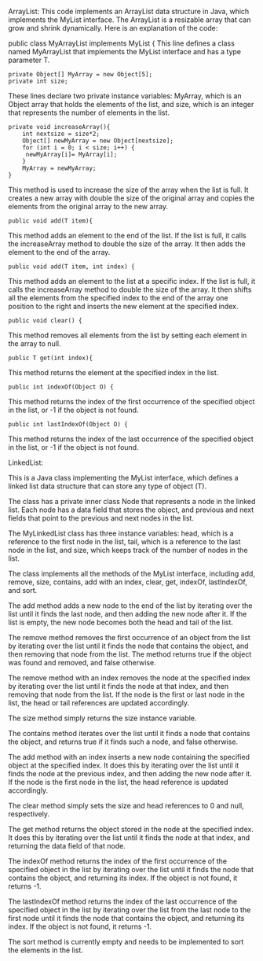 ArrayList:
This code implements an ArrayList data structure in Java, which implements the MyList interface. The ArrayList is a resizable array that can grow and shrink dynamically. Here is an explanation of the code:

public class MyArrayList<T> implements MyList<T>  {
This line defines a class named MyArrayList that implements the MyList interface and has a type parameter T.


    private Object[] MyArray = new Object[5];
    private int size;
These lines declare two private instance variables: MyArray, which is an Object array that holds the elements of the list, and size, which is an integer that represents the number of elements in the list.


    private void increaseArray(){
        int nextsize = size*2;
        Object[] newMyArray = new Object[nextsize];
        for (int i = 0; i < size; i++) {
         newMyArray[i]= MyArray[i];
        }
        MyArray = newMyArray;
    }
This method is used to increase the size of the array when the list is full. It creates a new array with double the size of the original array and copies the elements from the original array to the new array.


    public void add(T item){
This method adds an element to the end of the list. If the list is full, it calls the increaseArray method to double the size of the array. It then adds the element to the end of the array.


    public void add(T item, int index) {
This method adds an element to the list at a specific index. If the list is full, it calls the increaseArray method to double the size of the array. It then shifts all the elements from the specified index to the end of the array one position to the right and inserts the new element at the specified index.


    public void clear() {
This method removes all elements from the list by setting each element in the array to null.


    public T get(int index){
This method returns the element at the specified index in the list.


    public int indexOf(Object O) {
This method returns the index of the first occurrence of the specified object in the list, or -1 if the object is not found.


    public int lastIndexOf(Object O) {
This method returns the index of the last occurrence of the specified object in the list, or -1 if the object is not found.

LinkedList:

This is a Java class implementing the MyList interface, which defines a linked list data structure that can store any type of object (T).

The class has a private inner class Node that represents a node in the linked list. Each node has a data field that stores the object, and previous and next fields that point to the previous and next nodes in the list.

The MyLinkedList class has three instance variables: head, which is a reference to the first node in the list, tail, which is a reference to the last node in the list, and size, which keeps track of the number of nodes in the list.

The class implements all the methods of the MyList interface, including add, remove, size, contains, add with an index, clear, get, indexOf, lastIndexOf, and sort.

The add method adds a new node to the end of the list by iterating over the list until it finds the last node, and then adding the new node after it. If the list is empty, the new node becomes both the head and tail of the list.

The remove method removes the first occurrence of an object from the list by iterating over the list until it finds the node that contains the object, and then removing that node from the list. The method returns true if the object was found and removed, and false otherwise.

The remove method with an index removes the node at the specified index by iterating over the list until it finds the node at that index, and then removing that node from the list. If the node is the first or last node in the list, the head or tail references are updated accordingly.

The size method simply returns the size instance variable.

The contains method iterates over the list until it finds a node that contains the object, and returns true if it finds such a node, and false otherwise.

The add method with an index inserts a new node containing the specified object at the specified index. It does this by iterating over the list until it finds the node at the previous index, and then adding the new node after it. If the node is the first node in the list, the head reference is updated accordingly.

The clear method simply sets the size and head references to 0 and null, respectively.

The get method returns the object stored in the node at the specified index. It does this by iterating over the list until it finds the node at that index, and returning the data field of that node.

The indexOf method returns the index of the first occurrence of the specified object in the list by iterating over the list until it finds the node that contains the object, and returning its index. If the object is not found, it returns -1.

The lastIndexOf method returns the index of the last occurrence of the specified object in the list by iterating over the list from the last node to the first node until it finds the node that contains the object, and returning its index. If the object is not found, it returns -1.

The sort method is currently empty and needs to be implemented to sort the elements in the list.
